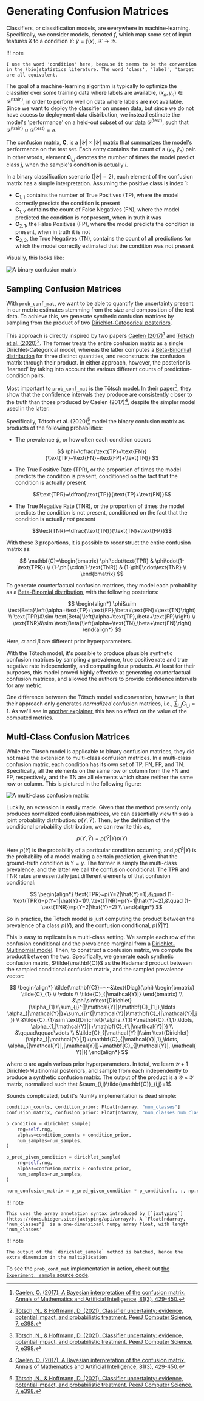 # Generating Confusion Matrices

Classifiers, or classification models, are everywhere in machine-learning. Specifically, we consider models, denoted $f$, which map some set of input features $X$ to a condition $Y$: $\hat{y}=f(x),~\mathcal{X}\rightarrow \mathcal{Y}$.

!!! note

    I use the word 'condition' here, because it seems to be the convention in the (bio)statistics literature. The word 'class', 'label', 'target' are all equivalent.

The goal of a machine-learning algorithm is typically to optimize the classifier over some training data where labels are available, $(x_{n},y_{n})\in\mathcal{D}^{\text{(train)}}$, in order to perform well on data where labels are **not** available. Since we want to deploy the classifier on unseen data, but since we do not have access to deployment data distribution, we instead estimate the model's 'performance' on a held-out subset of our data $\mathcal{D}^{\text{(test)}}$, such that $\mathcal{D}^{\text{(train)}}\cup \mathcal{D}^{\text{(test)}}=\varnothing$.

The confusion matrix, $\mathbf{C}$, is a $\left|\mathcal{Y}\right|\times\left|\mathcal{Y}\right|$ matrix that summarizes the model's performance on the test set. Each entry contains the count of a $(y_{n}, \hat{y}_{n})$ pair. In other words, element $\mathbf{C}_{i,j}$ denotes the number of times the model predict class $j$, when the sample's condition is actually $i$.

In a binary classification scenario ($|\mathcal{Y}|=2$), each element of the confusion matrix has a simple interpretation. Assuming the positive class is index $1$:

* $\mathbf{C}_{1,1}$ contains the number of True Positives (TP), where the model correctly predicts the condition is present
* $\mathbf{C}_{1,2}$ contains the count of False Negatives (FN), where the model predicted the condition is *not* present, when in truth it was
* $\mathbf{C}_{2,1}$, the False Positives (FP), where the model predicts the condition is present, when in truth it is not
* $\mathbf{C}_{2,2}$, the True Negatives (TN), contains the count of all predictions for which the model correctly estimated that the condition was not present

Visually, this looks like:

<img
    style="display: block;
           margin-left: auto;
           margin-right: auto;
           margin-bottom: 0;"
    src="../assets/figures/binary_confusion_matrix.svg"
    alt="A binary confusion matrix">
</img>

## Sampling Confusion Matrices

With `prob_conf_mat`, we want to be able to quantify the uncertainty present in our metric estimates stemming from the size and composition of the test data. To achieve this, we generate synthetic confusion matrices by sampling from the product of two [Dirichlet-Categorical posteriors](https://en.wikipedia.org/wiki/Dirichlet_distribution#Bayesian_models).

This approach is directly inspired by two papers [Caelen (2017)](https://link.springer.com/article/10.1007/s10472-017-9564-8)[^1] and [Tötsch et al. (2020)](https://peerj.com/articles/cs-398.pdf)[^2]. The former treats the entire confusion matrix as a single Dirichlet-Categorical model, whereas the latter computes a [Beta-Binomial distribution](https://en.wikipedia.org/wiki/Beta-binomial_distribution) for three distinct quantities, and reconstructs the confusion matrix through their product. In either approach, however, the posterior is 'learned' by taking into account the various different counts of prediction-condition pairs.

[^1]: [Caelen, O. (2017). A Bayesian interpretation of the confusion matrix. Annals of Mathematics and Artificial Intelligence, 81(3), 429-450.](https://link.springer.com/article/10.1007/s10472-017-9564-8)

[^2]: [Tötsch, N., & Hoffmann, D. (2021). Classifier uncertainty: evidence, potential impact, and probabilistic treatment. PeerJ Computer Science, 7, e398.](https://peerj.com/articles/cs-398.pdf)

Most important to `prob_conf_mat` is the Tötsch model. In their paper[^2], they show that the confidence intervals they produce are consistently closer to the truth than those produced by Caelen (2017)[^1], despite the simpler model used in the latter.

Specifically, Tötsch et al. (2020)[^2] model the binary confusion matrix as products of the following probabilities:

- The prevalence $\phi$, or how often each condition occurs

$$
\phi=\dfrac{\text{TP}+\text{FN}}{\text{TP}+\text{FN}+\text{FP}+\text{TN}}
$$

- The True Positive Rate (TPR), or the proportion of times the model predicts the condition is present, conditioned on the fact that the condition is actually present

$$\text{TPR}=\dfrac{\text{TP}}{\text{TP}+\text{FN}}$$

- The True Negative Rate (TNR), or the proportion of times the model predicts the condition is not present, conditioned on the fact that the condition is actually *not* present

$$\text{TNR}=\dfrac{\text{TN}}{\text{TN}+\text{FP}}$$

With these 3 proportions, it is possible to reconstruct the entire confusion matrix as:

$$
\mathbf{C}=\begin{bmatrix}
    \phi\cdot\text{TPR} & \phi\cdot(1-\text{TPR}) \\
    (1-\phi)\cdot(1-\text{TNR}) & (1-\phi)\cdot\text{TNR} \\
\end{bmatrix}
$$

To generate counterfactual confusion matrices, they model each probability as a [Beta-Binomial distribution](https://en.wikipedia.org/wiki/Beta-binomial_distribution), with the following posteriors:

$$
\begin{align*}
    \phi&\sim \text{Beta}\left(\alpha+\text{TP}+\text{FP},\beta+\text{FN}+\text{TN}\right) \\
    \text{TPR}&\sim \text{Beta}\left(\alpha+\text{TP},\beta+\text{FP}\right) \\
    \text{TNR}&\sim \text{Beta}\left(\alpha+\text{TN},\beta+\text{FN}\right)
\end{align*}
$$

Here, $\alpha$ and $\beta$ are different prior hyperparameters.

With the Tötsch model, it's possible to produce plausible synthetic confusion matrices by sampling a prevalence, true positive rate and true negative rate independently, and computing four products. At least for their purposes, this model proved highly effective at generating counterfactual confusion matrices, and allowed the authors to provide confidence intervals for any metric.

One difference between the Tötsch model and convention, however, is that their approach only generates *normalized* confusion matrices, i.e., $\sum_{i,j}\mathbf{C}_{i,j}=1$. As we'll see in [another explainer](./metric_computation.md), this has no effect on the value of the computed metrics.

## Multi-Class Confusion Matrices

While the Tötsch model is applicable to binary confusion matrices, they did not make the extension to multi-class confusion matrices. In a multi-class confusion matrix, each condition has its own set of TP, FN, FP, and TN. Specifically, all the elements on the same row or column form the FN and FP, respectively, and the TN are all elements which share neither the same row or column. This is pictured in the following figure:

<img
    style="display: block;
           margin-left: auto;
           margin-right: auto;
           margin-bottom: 0;"
    src="../assets/figures/multiclass_confusion_matrix.svg"
    alt="A multi-class confusion matrix">
</img>

Luckily, an extension is easily made. Given that the method presently only produces normalized confusion matrices, we can essentially view this as a joint probability distribution: $p(Y, \hat{Y})$. Then, by the definition of the conditional probability distribution, we can rewrite this as,

$$
p(Y, \hat{Y})=p(\hat{Y}|Y)p(Y)
$$

Here $p(Y)$ is the probability of a particular condition occurring, and $p(\hat{Y}|Y)$ is the probability of a model making a certain prediction, given that the ground-truth condition is $Y=y$. The former is simply the multi-class prevalence, and the latter we call the confusion conditional. The $\text{TPR}$ and $\text{TNR}$ rates are essentially just different elements of that confusion conditional:

$$
\begin{align*}
\text{TPR}=p(Y=2|\hat{Y}=1),&\quad (1-\text{TPR})=p(Y=1|\hat{Y}=1)\\
\text{TNR}=p(Y=1|\hat{Y}=2),&\quad (1-\text{TNR})=p(Y=2|\hat{Y}=2) \\
\end{align*}
$$

So in practice, the Tötsch model is just computing the product between the prevalence of a class $p(Y)$, and the confusion conditional, $p(\hat{Y}|Y)$.

This is easy to replicate in a multi-class setting. We sample each row of the confusion conditional and the prevalence marginal from a [Dirichlet-Multinomial model](https://en.wikipedia.org/wiki/Dirichlet-multinomial_distribution). Then, to construct a confusion matrix, we compute the product between the two. Specifically, we generate each synthetic confusion matrix, $\tilde{\mathbf{C}}$ as the Hadamard product between the sampled conditional confusion matrix, and the sampled prevalence vector:

$$
\begin{align*}
\tilde{\mathbf{C}}=~~&\text{Diag}(\phi)
\begin{bmatrix}
    \tilde{C}_{1}   \\
    \vdots          \\
    \tilde{C}_{|\mathcal{Y}|}
\end{bmatrix} \\
&\phi\sim\text{Dirichlet}(\alpha_{1}+\sum_{j}^{|\mathcal{Y}|}\mathbf{C}_{1,j},\ldots \alpha_{|\mathcal{Y}|}+\sum_{j}^{|\mathcal{Y}|}\mathbf{C}_{|\mathcal{Y}|,j}) \\
&\tilde{C}_{1}\sim \text{Dirichlet}(\alpha_{1,1}+\mathbf{C}_{1,1},\ldots, \alpha_{1,|\mathcal{Y}|}+\mathbf{C}_{1,|\mathcal{Y}|}) \\
&\qquad\qquad\vdots \\
&\tilde{C}_{|\mathcal{Y}|}\sim \text{Dirichlet}(\alpha_{|\mathcal{Y}|,1}+\mathbf{C}_{|\mathcal{Y}|,1},\ldots, \alpha_{|\mathcal{Y}|,|\mathcal{Y}|}+\mathbf{C}_{|\mathcal{Y}|,|\mathcal{Y}|})
\end{align*}
$$

where $\alpha$ are again various prior hyperparameters. In total, we learn $\mathcal{Y}+1$ Dirichlet-Multinomial posteriors, and sample from each independently to produce a synthetic confusion matrix. The output of the product is a $\mathcal{Y}\times \mathcal{Y}$ matrix, normalized such that $\sum_{i,j}\tilde{\mathbf{C}}_{i,j}=1$.

Sounds complicated, but it's NumPy implementation is dead simple:

```python
condition_counts, condition_prior: Float[ndarray, "num_classes"]
confusion_matrix, confusion_prior: Float[ndarray, "num_classes num_classes"]

p_condition = dirichlet_sample(
    rng=self.rng,
    alphas=condition_counts + condition_prior,
    num_samples=num_samples,
)

p_pred_given_condition = dirichlet_sample(
    rng=self.rng,
    alphas=confusion_matrix + confusion_prior,
    num_samples=num_samples,
)

norm_confusion_matrix = p_pred_given_condition * p_condition[:, :, np.newaxis]
```

!!! note

    This uses the array annotation syntax introduced by [`jaxtyping`](https://docs.kidger.site/jaxtyping/api/array/). A `Float[ndarray, "num_classes"]` is a one-dimensioanl numpy array float, with length 'num_classes'

!!! note

    The output of the `dirichlet_sample` method is batched, hence the extra dimension in the multiplication

To see the `prob_conf_mat` implementation in action, check out [the `Experiment._sample` source code](https://github.com/ioverho/prob_conf_mat/blob/main/src/prob_conf_mat/experiment.py#L186).
